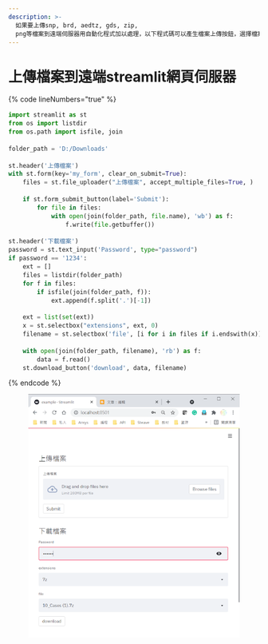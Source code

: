 ```yaml
---
description: >-
  如果要上傳snp, brd, aedtz, gds, zip,
  png等檔案到遠端伺服器用自動化程式加以處理，以下程式碼可以產生檔案上傳按鈕，選擇檔案即可上傳到伺服器特定路徑存檔。另外也可以選擇副檔名篩選出檔案類型，並選擇檔案下載。
---
```


# 上傳檔案到遠端streamlit網頁伺服器

{% code lineNumbers="true" %}
```python
import streamlit as st
from os import listdir
from os.path import isfile, join

folder_path = 'D:/Downloads'

st.header('上傳檔案')
with st.form(key='my_form', clear_on_submit=True):
    files = st.file_uploader("上傳檔案", accept_multiple_files=True, )

    if st.form_submit_button(label='Submit'):
        for file in files:
            with open(join(folder_path, file.name), 'wb') as f:
                f.write(file.getbuffer())

st.header('下載檔案')
password = st.text_input('Password', type="password")
if password == '1234':
    ext = []
    files = listdir(folder_path)
    for f in files:
        if isfile(join(folder_path, f)):
            ext.append(f.split('.')[-1])

    ext = list(set(ext))
    x = st.selectbox("extensions", ext, 0)
    filename = st.selectbox('file', [i for i in files if i.endswith(x)])

    with open(join(folder_path, filename), 'rb') as f:
        data = f.read()
    st.download_button('download', data, filename)
```
{% endcode %}

<figure><img src="../.gitbook/assets/image (6) (1).png" alt=""><figcaption></figcaption></figure>
